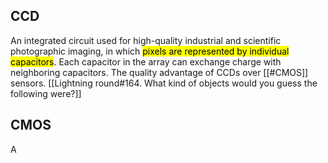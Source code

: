 ## CCD
An integrated circuit used for high-quality industrial and scientific photographic imaging, in which <mark class="hltr-grey">pixels are represented by individual capacitors</mark>. Each capacitor in the array can exchange charge with neighboring capacitors. The quality advantage of CCDs over [[#CMOS]] sensors. [[Lightning round#164. What kind of objects would you guess the following were?]]

## CMOS 
A 
